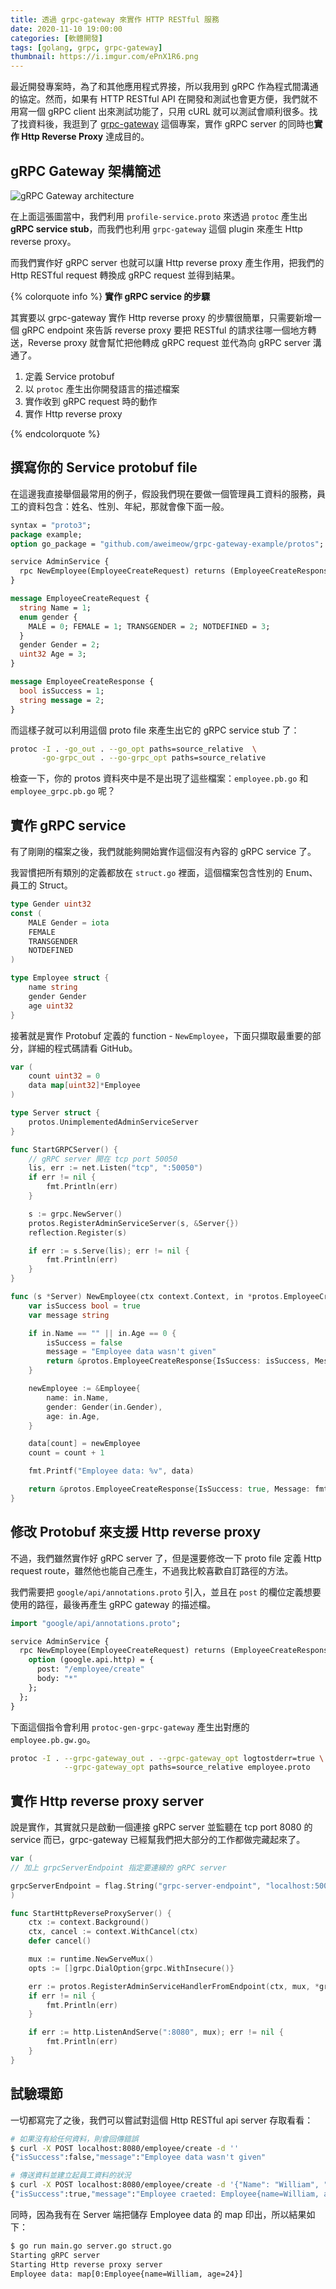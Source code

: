 ```yaml
---
title: 透過 grpc-gateway 來實作 HTTP RESTful 服務
date: 2020-11-10 19:00:00
categories: [軟體開發]
tags: [golang, grpc, grpc-gateway]
thumbnail: https://i.imgur.com/ePnX1R6.png
---
```


最近開發專案時，為了和其他應用程式界接，所以我用到 gRPC 作為程式間溝通的協定。然而，如果有 HTTP RESTful API 在開發和測試也會更方便，我們就不用寫一個 gRPC client 出來測試功能了，只用 cURL 就可以測試會順利很多。找了找資料後，我逛到了 [grpc-gateway](https://github.com/grpc-ecosystem/grpc-gateway) 這個專案，實作 gRPC server 的同時也**實作 Http Reverse Proxy** 達成目的。

<!-- more -->

## gRPC Gateway 架構簡述

![gRPC Gateway architecture](https://i.imgur.com/ePnX1R6.png)

在上面這張圖當中，我們利用 `profile-service.proto` 來透過 `protoc` 產生出 **gRPC service stub**，而我們也利用 `grpc-gateway` 這個 plugin 來產生 Http reverse proxy。

而我們實作好 gRPC server 也就可以讓 Http reverse proxy 產生作用，把我們的 Http RESTful request 轉換成 gRPC request 並得到結果。

{% colorquote info %}
**實作 gRPC service 的步驟**

其實要以 grpc-gateway 實作 Http reverse proxy 的步驟很簡單，只需要新增一個 gRPC endpoint 來告訴 reverse proxy 要把 RESTful 的請求往哪一個地方轉送，Reverse proxy 就會幫忙把他轉成 gRPC request 並代為向 gRPC server 溝通了。

1. 定義 Service protobuf
2. 以 `protoc` 產生出你開發語言的描述檔案
3. 實作收到 gRPC request 時的動作
4. 實作 Http reverse proxy

{% endcolorquote %}

## 撰寫你的 Service protobuf file

在這邊我直接舉個最常用的例子，假設我們現在要做一個管理員工資料的服務，員工的資料包含：姓名、性別、年紀，那就會像下面一般。

```protobuf
syntax = "proto3";
package example;
option go_package = "github.com/aweimeow/grpc-gateway-example/protos";

service AdminService {
  rpc NewEmployee(EmployeeCreateRequest) returns (EmployeeCreateResponse) {};
}

message EmployeeCreateRequest {
  string Name = 1;
  enum gender {
    MALE = 0; FEMALE = 1; TRANSGENDER = 2; NOTDEFINED = 3;
  }
  gender Gender = 2;
  uint32 Age = 3;
}

message EmployeeCreateResponse {
  bool isSuccess = 1;
  string message = 2;
}
```

而這樣子就可以利用這個 proto file 來產生出它的 gRPC service stub 了：

```bash
protoc -I . -go_out . --go_opt paths=source_relative  \
       -go-grpc_out . --go-grpc_opt paths=source_relative
```

檢查一下，你的 protos 資料夾中是不是出現了這些檔案：`employee.pb.go` 和 `employee_grpc.pb.go` 呢？

## 實作 gRPC service

有了剛剛的檔案之後，我們就能夠開始實作這個沒有內容的 gRPC service 了。

我習慣把所有類別的定義都放在 `struct.go` 裡面，這個檔案包含性別的 Enum、員工的 Struct。

```go
type Gender uint32
const (
	MALE Gender = iota
	FEMALE
	TRANSGENDER
	NOTDEFINED
)

type Employee struct {
	name string
	gender Gender
	age uint32
}
```

接著就是實作 Protobuf 定義的 function - `NewEmployee`，下面只擷取最重要的部分，詳細的程式碼請看 GitHub。

```go
var (
	count uint32 = 0
	data map[uint32]*Employee
)

type Server struct {
	protos.UnimplementedAdminServiceServer
}

func StartGRPCServer() {
    // gRPC server 開在 tcp port 50050
	lis, err := net.Listen("tcp", ":50050")
	if err != nil {
		fmt.Println(err)
	}

	s := grpc.NewServer()
	protos.RegisterAdminServiceServer(s, &Server{})
	reflection.Register(s)

	if err := s.Serve(lis); err != nil {
		fmt.Println(err)
	}
}

func (s *Server) NewEmployee(ctx context.Context, in *protos.EmployeeCreateRequest) (*protos.EmployeeCreateResponse, error) {
	var isSuccess bool = true
	var message string

	if in.Name == "" || in.Age == 0 {
		isSuccess = false
		message = "Employee data wasn't given"
		return &protos.EmployeeCreateResponse{IsSuccess: isSuccess, Message: message}, nil
	}

	newEmployee := &Employee{
		name: in.Name,
		gender: Gender(in.Gender),
		age: in.Age,
	}

	data[count] = newEmployee
	count = count + 1

	fmt.Printf("Employee data: %v", data)

	return &protos.EmployeeCreateResponse{IsSuccess: true, Message: fmt.Sprintf("Employee craeted: %s", newEmployee)}, nil
}
```

## 修改 Protobuf 來支援 Http reverse proxy

不過，我們雖然實作好 gRPC server 了，但是還要修改一下 proto file 定義 Http request route，雖然他也能自己產生，不過我比較喜歡自訂路徑的方法。

我們需要把 `google/api/annotations.proto` 引入，並且在 `post` 的欄位定義想要使用的路徑，最後再產生 gRPC gateway 的描述檔。

```protobuf
import "google/api/annotations.proto";

service AdminService {
  rpc NewEmployee(EmployeeCreateRequest) returns (EmployeeCreateResponse) {
    option (google.api.http) = {
      post: "/employee/create"
      body: "*"
    };
  };
}
```

下面這個指令會利用 `protoc-gen-grpc-gateway` 產生出對應的 `employee.pb.gw.go`。

```bash
protoc -I . --grpc-gateway_out . --grpc-gateway_opt logtostderr=true \
            --grpc-gateway_opt paths=source_relative employee.proto
```

## 實作 Http reverse proxy server

說是實作，其實就只是啟動一個連接 gRPC server 並監聽在 tcp port 8080 的 service 而已，grpc-gateway 已經幫我們把大部分的工作都做完藏起來了。

```go
var (
// 加上 grpcServerEndpoint 指定要連線的 gRPC server

grpcServerEndpoint = flag.String("grpc-server-endpoint", "localhost:50050", "gRPC server endpoint")
)

func StartHttpReverseProxyServer() {
	ctx := context.Background()
	ctx, cancel := context.WithCancel(ctx)
	defer cancel()

	mux := runtime.NewServeMux()
	opts := []grpc.DialOption{grpc.WithInsecure()}

	err := protos.RegisterAdminServiceHandlerFromEndpoint(ctx, mux, *grpcServerEndpoint, opts)
	if err != nil {
		fmt.Println(err)
	}

	if err := http.ListenAndServe(":8080", mux); err != nil {
		fmt.Println(err)
	}
}
```

## 試驗環節

一切都寫完了之後，我們可以嘗試對這個 Http RESTful api server 存取看看：

```bash
# 如果沒有給任何資料，則會回傳錯誤
$ curl -X POST localhost:8080/employee/create -d ''
{"isSuccess":false,"message":"Employee data wasn't given"

# 傳送資料並建立起員工資料的狀況
$ curl -X POST localhost:8080/employee/create -d '{"Name": "William", "Age": 24}'
{"isSuccess":true,"message":"Employee craeted: Employee{name=William, age=24}"
```

同時，因為我有在 Server 端把儲存 Employee data 的 map 印出，所以結果如下：

```bash
$ go run main.go server.go struct.go
Starting gRPC server
Starting Http reverse proxy server
Employee data: map[0:Employee{name=William, age=24}]
```
